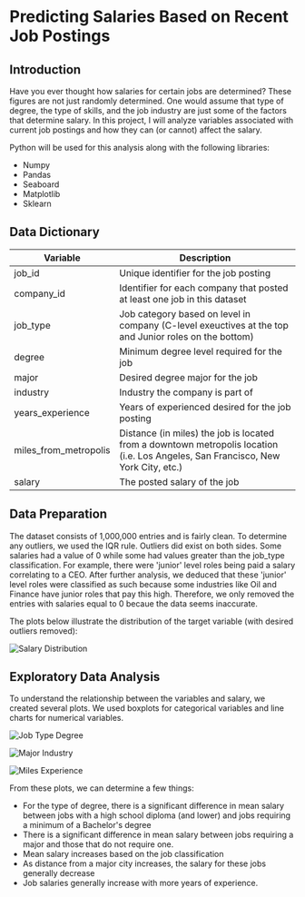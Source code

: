 # Predicting Salaries Based on Recent Job Postings

## Introduction
Have you ever thought how salaries for certain jobs are determined?  These figures are not just randomly determined.  One would assume that type of degree, the type of skills, and the job industry are just some of the factors that determine salary.  In this project, I will analyze variables associated with current job postings and how they can (or cannot) affect the salary.

Python will be used for this analysis along with the following libraries:
- Numpy
- Pandas
- Seaboard
- Matplotlib
- Sklearn

## Data Dictionary
| Variable | Description |
| -------- | ----------- |
| job_id | Unique identifier for the job posting |
| company_id | Identifier for each company that posted at least one job in this dataset |
| job_type | Job category based on level in company (C-level exeuctives at the top and Junior roles on the bottom) |
| degree | Minimum degree level required for the job |
| major | Desired degree major for the job |
| industry | Industry the company is part of |
| years_experience | Years of experienced desired for the job posting |
| miles_from_metropolis | Distance (in miles) the job is located from a downtown metropolis location (i.e. Los Angeles, San Francisco, New York City, etc.) |
| salary | The posted salary of the job |

## Data Preparation
The dataset consists of 1,000,000 entries and is fairly clean.  To determine any outliers, we used the IQR rule.  Outliers did exist on both sides.  Some salaries had a value of 0 while some had values greater than the job_type classification.  For example, there were 'junior' level roles being paid a salary correlating to a CEO.  After further analysis, we deduced that these 'junior' level roles were classified as such because some industries like Oil and Finance have junior roles that pay this high. Therefore, we only removed the entries with salaries equal to 0 becaue the data seems inaccurate.

The plots below illustrate the distribution of the target variable (with desired outliers removed):  

![Salary Distribution](https://user-images.githubusercontent.com/60159655/85882437-1d218400-b794-11ea-84af-44afb11f5abe.png)

## Exploratory Data Analysis
To understand the relationship between the variables and salary, we created several plots.  We used boxplots for categorical variables and line charts for numerical variables.

![Job Type Degree](https://user-images.githubusercontent.com/60159655/85888080-bdc87180-b79d-11ea-8851-73b7f6aace30.png)

![Major Industry](https://user-images.githubusercontent.com/60159655/85888197-f49e8780-b79d-11ea-9a9f-c190ae0c2943.png)

![Miles Experience](https://user-images.githubusercontent.com/60159655/85888643-d71ded80-b79e-11ea-883e-04d103ec0191.png)

From these plots, we can determine a few things:
- For the type of degree, there is a significant difference in mean salary between jobs with a high school diploma (and lower) and jobs requiring a minimum of a Bachelor's degree
- There is a significant difference in mean salary between jobs requiring a major and those that do not require one.
- Mean salary increases based on the job classification
- As distance from a major city increases, the salary for these jobs generally decrease
- Job salaries generally increase with more years of experience. 
